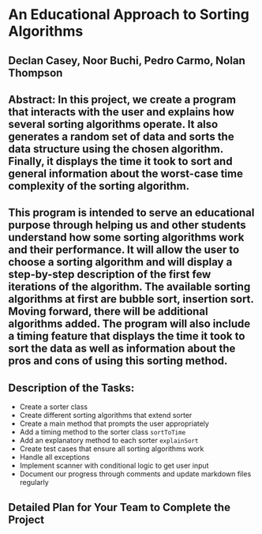 # An Educational Approach to Sorting Algorithms

## Declan Casey, Noor Buchi, Pedro Carmo, Nolan Thompson

## Abstract: In this project, we create a program that interacts with the user and explains how several sorting algorithms operate. It also generates a random set of data and sorts the data structure using the chosen algorithm. Finally, it displays the time it took to sort and general information about the worst-case time complexity of the sorting algorithm.

## This program is intended to serve an educational purpose through helping us and other students understand how some sorting algorithms work and their performance. It will allow the user to choose a sorting algorithm and will display a step-by-step description of the first few iterations of the algorithm. The available sorting algorithms at first are bubble sort, insertion sort. Moving forward, there will be additional algorithms added. The program will also include a timing feature that displays the time it took to sort the data as well as information about the pros and cons of using this sorting method.

## Description of the Tasks:

- Create a sorter class
- Create different sorting algorithms that extend sorter
- Create a main method that prompts the user appropriately
- Add a timing method to the sorter class `sortToTime`
- Add an explanatory method to each sorter `explainSort`
- Create test cases that ensure all sorting algorithms work
- Handle all exceptions
- Implement scanner with conditional logic to get user input
- Document our progress through comments and update markdown files regularly


## Detailed Plan for Your Team to Complete the Project
